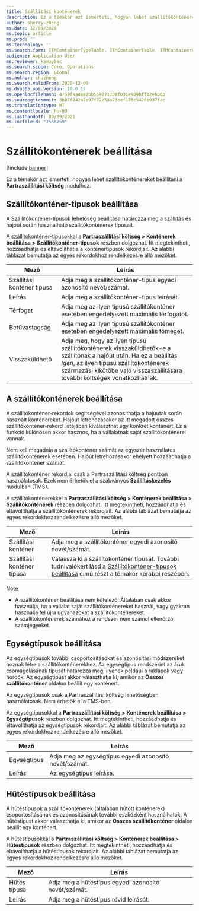 ```yaml
---
title: Szállítási konténerek
description: Ez a témakör azt ismerteti, hogyan lehet szállítókonténereket beállítani a Partraszállítási költség modulhoz.
author: sherry-zheng
ms.date: 12/09/2020
ms.topic: article
ms.prod: ''
ms.technology: ''
ms.search.form: ITMContainerTypeTable, ITMContainerTable, ITMContainerUnitTypeTable, ITMRefrigerationTypeTable, ITMContainersListPage, ITMContainers
audience: Application User
ms.reviewer: kamaybac
ms.search.scope: Core, Operations
ms.search.region: Global
ms.author: chuzheng
ms.search.validFrom: 2020-12-09
ms.dyn365.ops.version: 10.0.17
ms.openlocfilehash: 4759faa4882bb559221708fb31e969bff12ebb0b
ms.sourcegitcommit: 3b87f042a7e97f72b5aa73bef186c5426b937fec
ms.translationtype: MT
ms.contentlocale: hu-HU
ms.lasthandoff: 09/29/2021
ms.locfileid: "7568759"
---
```

# <a name="shipping-container-setup"></a>Szállítókonténerek beállítása

[!include [banner](../../includes/banner.md)]

Ez a témakör azt ismerteti, hogyan lehet szállítókonténereket beállítani a **Partraszállítási költség** modulhoz.

## <a name="set-up-shipping-container-types"></a><a id="shipping-container-types"></a>Szállítókonténer-típusok beállítása

A Szállítókonténer-típusok lehetőség beállítása határozza meg a szállítás és hajóút során használható szállítókonténerek típusait.

A szállítókonténer-típusokkal a **Partraszállítási költség \> Konténerek beállítása \> Szállítókonténer-típusok** részben dolgozhat. Itt megtekintheti, hozzáadhatja és eltávolíthatja a konténertípusok rekordjait. Az alábbi táblázat bemutatja az egyes rekordokhoz rendelkezésre álló mezőket.

| Mező | Leírás |
|---|---|
| Szállítási konténer típusa | Adja meg a szállítókonténer-típus egyedi azonosító nevét/számát. |
| Leírás | Adja meg a szállítókonténer-típus leírását. |
| Térfogat | Adja meg az ilyen típusú szállítókonténer esetében engedélyezett maximális térfogatot. |
| Betűvastagság | Adja meg az ilyen típusú szállítókonténer esetében engedélyezett maximális tömeget. |
| Visszaküldhető | Adja meg, hogy az ilyen típusú szállítókonténerek visszaküldhetők-e a szállítónak a hajóút után. Ha ez a beállítás *Igen*, az ilyen típusú szállítókonténerek származási kikötőbe való visszaszállítására további költségek vonatkozhatnak. |

## <a name="set-up-shipping-containers"></a>A szállítókonténerek beállítása

A szállítókonténer-rekordok segítségével azonosíthatja a hajúutak során használt konténereket. Hajóút létrehozásakor az itt megadott összes szállítókonténer-rekord listájában kiválaszthat egy konkrét konténert. Ez a funkció különösen akkor hasznos, ha a vállalatnak saját szállítókonténerei vannak.

Nem kell megadnia a szállítókonténer számát az egyszer használatos szállítókonténerek esetében. Hajóút létrehozásakor ehelyett hozzáadhatja a szállítókonténer számát.

A szállítókonténer rekordjai csak a Partraszállítási költség pontban használatosak. Ezek nem érhetők el a szabványos **Szállításkezelés** modulban (TMS).

A szállítókonténerekkel a **Partraszállítási költség \> Konténerek beállítása \> Szállítókonténerek** részben dolgozhat. Itt megtekintheti, hozzáadhatja és eltávolíthatja a szállítókonténerek rekordjait. Az alábbi táblázat bemutatja az egyes rekordokhoz rendelkezésre álló mezőket.

| Mező | Leírás |
|---|---|
| Szállítási konténer | Adja meg a szállítókonténer egyedi azonosító nevét/számát. |
| Szállítási konténer típusa | Válassza ki a szállítókonténer típusát. További tudnivalókért lásd a [Szállítókonténer-típusok beállítása](#shipping-container-types) című részt a témakör korábbi részében. |

> [!NOTE]
> - A szállítókonténer beállítása nem kötelező. Általában csak akkor használja, ha a vállalat saját szállítókonténereket használ, vagy gyakran használja fel újra ugyanazokat a szállítókonténereket.
> - A szállítókonténerek számához a rendszer nem számol ellenőrző számjegyeket.

## <a name="set-up-unit-types"></a><a name="unit-types"></a>Egységtípusok beállítása

Az egységtípusok további csoportosításokat és azonosítási módszereket hoznak létre a szállítókonténerekhez. Az egységtípus rendszerint az áruk csomagolásának típusát határozza meg, ilyenek például a raklapok vagy hordók. Az egységtípust akkor választhatja ki, amikor az **Összes szállítókonténer** oldalon beállít egy konténert.

Az egységtípusok csak a Partraszállítási költség lehetőségben használatosak. Nem érhetők el a TMS-ben.

Az egységtípusokkal a **Partraszállítási költség \> Konténerek beállítása \> Egységtípusok** részben dolgozhat. Itt megtekintheti, hozzáadhatja és eltávolíthatja az egységtípusok rekordjait. Az alábbi táblázat bemutatja az egyes rekordokhoz rendelkezésre álló mezőket.

| Mező | Leírás |
|---|---|
| Egységtípus | Adja meg az egységtípus egyedi azonosító nevét/számát. |
| Leírás | Az egységtípus leírása. |

## <a name="set-up-refrigeration-types"></a><a name="refrigeration-types"></a>Hűtéstípusok beállítása

A hűtéstípusok a szállítókonténerek (általában hűtött konténerek) csoportosításának és azonosításának további eszközként használhatók. A hűtéstípust akkor választhatja ki, amikor az **Összes szállítókonténer** oldalon beállít egy konténert.

A hűtéstípusokkal a **Partraszállítási költség \> Konténerek beállítása \> Hűtéstípusok** részben dolgozhat. Itt megtekintheti, hozzáadhatja és eltávolíthatja a hűtéstípusok rekordjait. Az alábbi táblázat bemutatja az egyes rekordokhoz rendelkezésre álló mezőket.

| Mező | Leírás |
|---|---|
| Hűtés típusa | Adja meg a hűtéstípus egyedi azonosító nevét/számát. |
| Leírás | Adja meg a hűtéstípus rövid leírását. |

